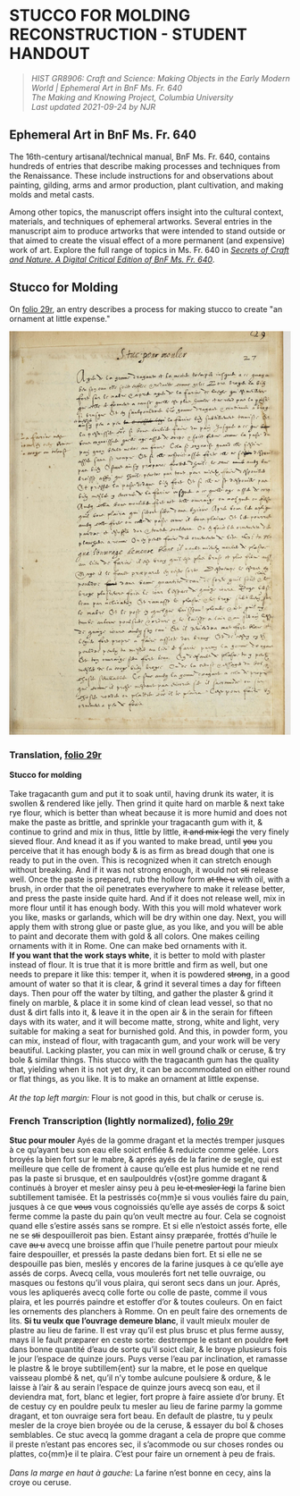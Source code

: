 # STUCCO FOR MOLDING RECONSTRUCTION - STUDENT HANDOUT

>_HIST GR8906: Craft and Science: Making Objects in the Early Modern World | Ephemeral Art in BnF Ms. Fr. 640_<br>
_The Making and Knowing Project, Columbia University_<br>
_Last updated 2021-09-24 by NJR_<br>

## Ephemeral Art in BnF Ms. Fr. 640
The 16th-century artisanal/technical manual, BnF Ms. Fr. 640, contains hundreds of entries that describe making processes and techniques from the Renaissance. These include instructions for and observations about painting, gilding, arms and armor production, plant cultivation, and making molds and metal casts.

Among other topics, the manuscript offers insight into the cultural context, materials, and techniques of ephemeral artworks. Several entries in the manuscript aim to produce artworks that were intended to stand outside or that aimed to create the visual effect of a more permanent (and expensive) work of art. 
Explore the full range of topics in Ms. Fr. 640 in [_Secrets of Craft and Nature. A Digital Critical Edition of BnF Ms. Fr. 640_](https://edition640.makingandknowing.org/#/).

## Stucco for Molding
On [folio 29r](https://edition640.makingandknowing.org/#/folios/29r/f/29r/tl), an entry describes a process for making stucco to create "an ornament at little expense."

![29r_stucco](/images/29r_stucco.jpg?raw=true)

### Translation, [folio 29r](https://edition640.makingandknowing.org/#/folios/29r/f/29r/tl)
 **Stucco for molding**<br><br> Take tragacanth gum and put it to soak until, having drunk its water, it is swollen & rendered like jelly. Then grind it quite hard on marble & next take rye flour, which is better than wheat because it is more humid and does not make the paste as brittle, and sprinkle your tragacanth gum with it, & continue to grind and mix in thus, little by little, <del>it and mix legi</del> the very finely sieved flour. And knead it as if you wanted to make bread, until <del>you</del> you perceive that it has enough body & is as firm as bread dough that one is ready to put in the oven. This is recognized when it can stretch enough without breaking. And if it was not strong enough, it would not <del>sti</del> release well. Once the paste is prepared, rub the hollow form <del>at the u</del> with oil, with a brush, in order that the oil penetrates everywhere to make it release better, and press the paste inside quite hard. And if it does not release well, mix in more flour until it has enough body. With this you will mold whatever work you like, masks or garlands, which will be dry within one day. Next, you will apply them with strong glue or paste glue, as you like, and you will be able to paint and decorate them with gold & all colors. One makes ceiling ornaments with it in Rome. One can make bed ornaments with it.<br>  **If you want that the work stays white**, it is better to mold with plaster instead of flour. It is true that it is more brittle and firm as well, but one needs to prepare it like this: temper it, when it is powdered <del>strong</del>, in a good amount of water so that it is clear, & grind it several times a day for fifteen days. Then pour off the water by tilting, and gather the plaster & grind it finely on marble, & place it in some kind of clean lead vessel, so that no dust & dirt falls into it, & leave it in the open air & in the serain for fifteen days with its water, and it will become matte, strong, white and light, very suitable for making a seat for burnished gold. And this, in powder form, you can mix, instead of flour, with tragacanth gum, and your work will be very beautiful. Lacking plaster, you can mix in well ground chalk or ceruse, & try bole & similar things. This stucco with the tragacanth gum has the quality that, yielding when it is not yet dry, it can be accommodated on either round or flat things, as you like. It is to make an ornament at little expense.<br><br> _At the top left margin:_ Flour is not good in this, but chalk or ceruse is.
 
### French Transcription (lightly normalized), [folio 29r](https://edition640.makingandknowing.org/#/folios/29r/f/29r/tcn)
**Stuc pour mouler**
Ayés de la gomme dragant et la mectés tremper jusques à ce qu’ayant
beu son eau elle soict enflée & reduicte comme gelée. Lors broyés la bien
fort sur le mabre, & aprés ayés de la farine de segle, qui est meilleure
que celle de froment à cause qu’elle est plus humide et ne rend pas la paste
si brusque, et en saulpouldrés v{ost}re gomme dragant & continués à broyer
et mesler ainsy peu à peu <deL>le et mesler legi</del> la farine bien subtillement tamisée. Et
la pestrissés co{mm}e si vous vouliés faire du pain, jusques à ce que <del>vous</del>
vous cognoissiés qu’elle aye assés de corps & soict ferme comme la paste du
pain qu’on veult mectre au four. Cela se cognoist quand elle s’estire
  assés sans se rompre. Et si elle n’estoict assés forte, elle ne se <del>sti</del> despouilleroit
pas bien. Estant ainsy præparée, frottés d’huile le cave <del>au u</del> avecq une
broisse affin que l’huile penetre partout pour mieulx faire despouiller,
et pressés la paste dedans bien fort. Et si elle ne se despouille pas
bien, meslés y encores de la farine jusques à ce qu’elle aye assés de corps.
Avecq cella, vous moulerés fort net telle ouvraige, ou masques ou festons
qu’il vous plaira, qui seront secs dans un jour. Aprés, vous les apliquerés
avecq colle forte ou colle de paste, comme il vous plaira, et les pourrés
paindre et estoffer d’or & toutes couleurs. On en faict les ornements des
planchers à Romme. On en peult faire des ornements de lits. 
**Si tu veulx que l’ouvrage demeure blanc**, il vault mieulx mouler de plastre
au lieu de farine. Il est vray qu’il est plus brusc et plus ferme aussy,
mays il le fault præparer en ceste sorte: destrempe le estant en
pouldre <del>fort</del> dans bonne quantité d’eau de sorte qu’il soict clair, & le
broye plusieurs fois le jour l’espace de quinze jours. Puys verse
l’eau par inclination, et ramasse le plastre & le broye subtillem{ent} sur
la mabre, et le pose en quelque vaisseau plombé & net, qu’il n’y
tombe aulcune poulsiere & ordure, & le laisse à l’air & au serain l’espace
de quinze jours avecq son eau, et il deviendra mat, fort, blanc et
legier, fort propre à faire assiete d’or bruny. Et de cestuy cy en
pouldre peulx tu mesler au lieu de farine parmy la gomme dragant,
et ton ouvraige sera fort beau. En default de plastre, tu y peulx
mesler de la croye bien broyée ou de la ceruse, & essayer du bol &
choses semblables. Ce stuc avecq la gomme dragant a cela de propre
que comme il preste n’estant pas encores sec, il s’acommode ou sur
choses rondes ou plattes, co{mm}e il te plaira. C’est pour faire un
ornement à peu de frais.<br><br>
_Dans la marge en haut à gauche:_ La farine n’est
bonne en cecy, ains
la croye ou ceruse.
